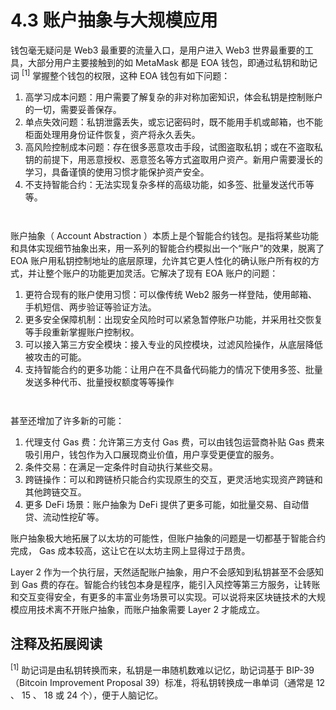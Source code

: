 # 4.3 账户抽象与大规模应用

钱包毫无疑问是 Web3 最重要的流量入口，是用户进入 Web3 世界最重要的工具，大部分用户主要接触到的如 MetaMask 都是 EOA 钱包，即通过私钥和助记词 <sup>[1]</sup> 掌握整个钱包的权限，这种 EOA 钱包有如下问题：

1. 高学习成本问题：用户需要了解复杂的非对称加密知识，体会私钥是控制账户的一切，需要妥善保存。
2. 单点失效问题：私钥泄露丢失，或忘记密码时，既不能用手机或邮箱，也不能柜面处理用身份证件恢复，资产将永久丢失。
3. 高风险控制成本问题：存在很多恶意攻击手段，试图盗取私钥；或在不盗取私钥的前提下，用恶意授权、恶意签名等方式盗取用户资产。新用户需要漫长的学习，具备谨慎的使用习惯才能保护资产安全。
4. 不支持智能合约：无法实现复杂多样的高级功能，如多签、批量发送代币等等。

<figure><img src="https://bafkreiciwafmbo37uhqffcqniswa6nrq2uskvbthod7kaanobxqcz3fsva.ipfs.cf-ipfs.com/" alt=""/><figcaption></figcaption></figure>

<figure><img src="https://cf-ipfs.com/ipfs/bafkreiciwafmbo37uhqffcqniswa6nrq2uskvbthod7kaanobxqcz3fsva" alt=""/><figcaption></figcaption></figure>

账户抽象（ Account Abstraction ）本质上是个智能合约钱包。是指将某些功能和具体实现细节抽象出来，用一系列的智能合约模拟出一个“账户”的效果，脱离了 EOA 账户用私钥控制地址的底层原理，允许其它更人性化的确认账户所有权的方式，并让整个账户的功能更加灵活。它解决了现有 EOA 账户的问题：

1. 更符合现有的账户使用习惯：可以像传统 Web2 服务一样登陆，使用邮箱、手机短信、两步验证等验证方法。
2. 更多安全保障机制：出现安全风险时可以紧急暂停账户功能，并采用社交恢复等手段重新掌握账户控制权。
3. 可以接入第三方安全模块：接入专业的风控模块，过滤风险操作，从底层降低被攻击的可能。
4. 支持智能合约的更多功能：让用户在不具备代码能力的情况下使用多签、批量发送多种代币、批量授权额度等等操作


<figure><img src="https://bafybeig6crclm66hnnkd5gilrshpwchc6icrcfo2rk6syp76i2w2icynhm.ipfs.cf-ipfs.com/" alt=""/><figcaption></figcaption></figure>

<figure><img src="https://cf-ipfs.com/ipfs/bafybeig6crclm66hnnkd5gilrshpwchc6icrcfo2rk6syp76i2w2icynhm" alt=""/><figcaption></figcaption></figure>

甚至还增加了许多新的可能：

1. 代理支付 Gas 费：允许第三方支付 Gas 费，可以由钱包运营商补贴 Gas 费来吸引用户，钱包作为入口展现商业价值，用户享受更便宜的服务。
2. 条件交易：在满足一定条件时自动执行某些交易。
3. 跨链操作：可以和跨链桥只能合约实现原生的交互，更灵活地实现资产跨链和其他跨链交互。
4. 更多 DeFi 场景：账户抽象为 DeFi 提供了更多可能，如批量交易、自动借贷、流动性挖矿等。

账户抽象极大地拓展了以太坊的可能性，但账户抽象的问题是一切都基于智能合约完成， Gas 成本较高，这让它在以太坊主网上显得过于昂贵。

Layer 2 作为一个执行层，天然适配账户抽象，用户不会感知到私钥甚至不会感知到 Gas 费的存在。智能合约钱包本身是程序，能引入风控等第三方服务，让转账和交互变得安全，有更多的丰富业务场景可以实现。可以说将来区块链技术的大规模应用技术离不开账户抽象，而账户抽象需要 Layer 2 才能成立。

## 注释及拓展阅读

<sup>[1]</sup> 助记词是由私钥转换而来，私钥是一串随机数难以记忆，助记词基于 BIP-39（Bitcoin Improvement Proposal 39）标准，将私钥转换成一串单词（通常是 12 、 15 、 18 或 24 个），便于人脑记忆。

<Diploma/>
